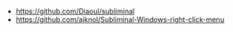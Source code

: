 - https://github.com/Diaoul/subliminal
- https://github.com/ajknol/Subliminal-Windows-right-click-menu
